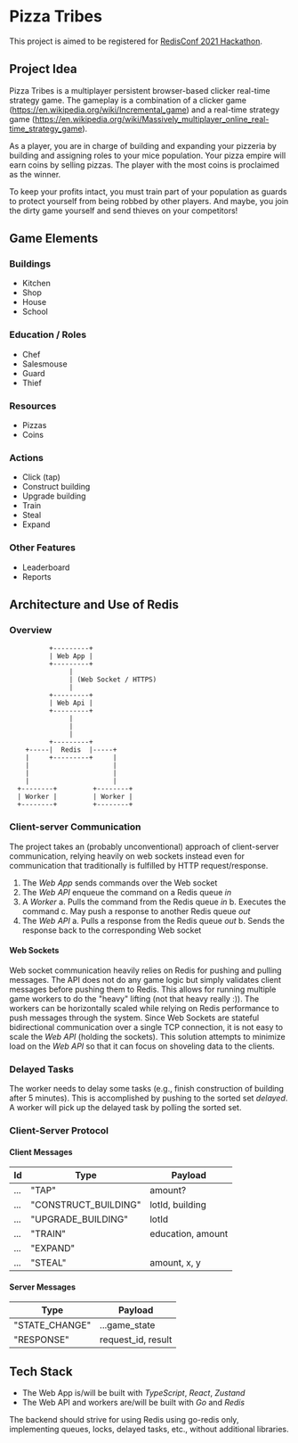 # Pizza Tribes

This project is aimed to be registered for [RedisConf 2021
Hackathon](https://hackathons.redislabs.com/hackathons/build-on-redis-hackathon).

## Project Idea

Pizza Tribes is a multiplayer persistent browser-based clicker real-time
strategy game. The gameplay is a combination of a clicker game
(https://en.wikipedia.org/wiki/Incremental_game) and a real-time strategy
game
(https://en.wikipedia.org/wiki/Massively_multiplayer_online_real-time_strategy_game).

As a player, you are in charge of building and expanding your pizzeria by
building and assigning roles to your mice population. Your pizza empire
will earn coins by selling pizzas. The player with the most coins is
proclaimed as the winner.

To keep your profits intact, you must train part of your population as
guards to protect yourself from being robbed by other players. And maybe,
you join the dirty game yourself and send thieves on your competitors!

## Game Elements

### Buildings

- Kitchen
- Shop
- House
- School

### Education / Roles

- Chef
- Salesmouse
- Guard
- Thief

### Resources

- Pizzas
- Coins

### Actions

- Click (tap)
- Construct building
- Upgrade building
- Train
- Steal
- Expand

### Other Features

- Leaderboard
- Reports

## Architecture and Use of Redis


### Overview

```
          +---------+
          | Web App |
          +---------+
               |
               | (Web Socket / HTTPS)
               |
          +---------+
          | Web Api |
          +---------+
               |
               |
               |
          +---------+
    +-----|  Redis  |-----+
    |     +---------+     |
    |                     |
    |                     |
    |                     |
  +--------+         +--------+
  | Worker |         | Worker |
  +--------+         +--------+
```


### Client-server Communication

The project takes an (probably unconventional) approach of
client-server communication, relying heavily on web sockets instead
even for communication that traditionally is fulfilled by HTTP
request/response.

1. The _Web App_ sends commands over the Web socket
2. The _Web API_ enqueue the command on a Redis queue _in_
3. A _Worker_
	a. Pulls the command from the Redis queue _in_
	b. Executes the command
	c. May push a response to another Redis queue _out_
4. The _Web API_
	a. Pulls a response from the Redis queue _out_
	b. Sends the response back to the corresponding Web socket

#### Web Sockets

Web socket communication heavily relies on Redis for pushing and pulling
messages. The API does not do any game logic but simply validates client
messages before pushing them to Redis. This allows for running multiple
game workers to do the "heavy" lifting (not that heavy really :)). The
workers can be horizontally scaled while relying on Redis performance to
push messages through the system. Since Web Sockets are stateful
bidirectional communication over a single TCP connection, it is not easy
to scale the _Web API_ (holding the sockets). This solution attempts to
minimize load on the _Web API_ so that it can focus on shoveling data to
the clients.

### Delayed Tasks

The worker needs to delay some tasks (e.g., finish construction of
building after 5 minutes). This is accomplished by pushing to the sorted
set _delayed_. A worker will pick up the delayed task by polling the
sorted set.

### Client-Server Protocol

#### Client Messages

| Id  |  Type                 |  Payload           |
|-----|-----------------------|--------------------|
| ... |  "TAP"                | amount?            |
| ... |  "CONSTRUCT_BUILDING" | lotId, building    |
| ... |  "UPGRADE_BUILDING"   | lotId              |
| ... |  "TRAIN"              | education, amount  |
| ... |  "EXPAND"             |                    |
| ... |  "STEAL"              | amount, x, y       |

#### Server Messages

|  Type                 |  Payload           |
|-----------------------|--------------------|
|  "STATE_CHANGE"       | ...game_state      |
|  "RESPONSE"           | request_id, result |

## Tech Stack

- The Web App is/will be built with _TypeScript_, _React_, _Zustand_
- The Web API and workers are/will be built with _Go_ and _Redis_


The backend should strive for using Redis using go-redis only,
implementing queues, locks, delayed tasks, etc., without additional
libraries.

